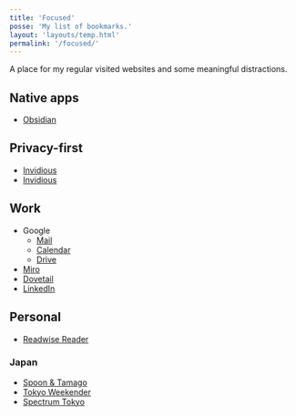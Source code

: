 ```yaml
---
title: 'Focused'
posse: 'My list of bookmarks.'
layout: 'layouts/temp.html'
permalink: '/focused/'
---
```


A place for my regular visited websites and some meaningful distractions.

## Native apps

- [Obsidian](obsidian://)

## Privacy-first

- [Invidious](https://invidious.lunar.icu/feed/popular)
- [Invidious](https://invidious.private.coffee/)

## Work

- Google
    - [Mail](https://mail.google.com)
    - [Calendar](https://calendar.google.com)
    - [Drive](https://drive.google.com/drive/u/0/starred)
- [Miro](https://miro.com)
- [Dovetail](https://dovetail.com)
- [LinkedIn](https://www.linkedin.com/)

## Personal

- [Readwise Reader](https://read.readwise.io/)

### Japan

- [Spoon & Tamago](https://www.spoon-tamago.com/)
- [Tokyo Weekender](https://www.tokyoweekender.com/)
- [Spectrum Tokyo](https://spctrm.design/)